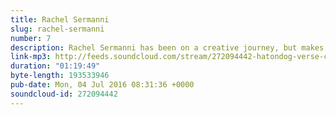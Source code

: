 ```yaml
---
title: Rachel Sermanni
slug: rachel-sermanni
number: 7
description: Rachel Sermanni has been on a creative journey, but makes a stop-off in the Verse Chorus Verse bothy to share her songwriting secrets. Music vs Lyrics, Touring vs Camping, Buddhist Monastery vs Day Job. Hear two work-in-progress songs, and a live performance of an unreleased song “Put Me In The River”. Her latest album “Tied to the Moon” is out now on Middle of Nowhere Recordings.
link-mp3: http://feeds.soundcloud.com/stream/272094442-hatondog-verse-chorus-verse-ep7-rachel-sermanni.mp3
duration: "01:19:49"
byte-length: 193533946
pub-date: Mon, 04 Jul 2016 08:31:36 +0000
soundcloud-id: 272094442
---
```

